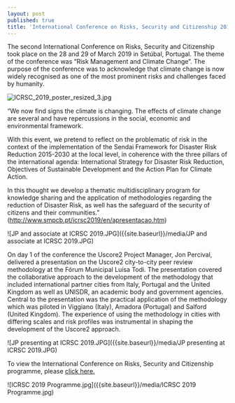 ```yaml
---
layout: post
published: true
title: 'International Conference on Risks, Security and Citizenship 2019'
---
```

The second International Conference on Risks, Security and Citizenship took place on the 28 and 29 of March 2019 in Setúbal, Portugal. The theme of the conference was “Risk Management and Climate Change”. The purpose of the conference was to acknowledge that climate change is now widely recognised as one of the most prominent risks and challenges faced by humanity.

![ICRSC_2019_poster_resized_3.jpg]({{site.baseurl}}/media/ICRSC_2019_poster_resized_3.jpg)

“We now find signs the climate is changing. The effects of climate change are several and have repercussions in the social, economic and environmental framework.

With this event, we pretend to reflect on the problematic of risk in the context of the implementation of the Sendai Framework for Disaster Risk Reduction 2015-2030 at the local level, in coherence with the three pillars of the international agenda: International Strategy for Disaster Risk Reduction, Objectives of Sustainable Development and the Action Plan for Climate Action.

In this thought we develop a thematic multidisciplinary program for knowledge sharing and the application of methodologies regarding the reduction of Disaster Risk, as well has the safeguard of the security of citizens and their communities.” (http://www.smpcb.pt/icrsc2019/en/apresentacao.htm)

![JP and associate at ICRSC 2019.JPG]({{site.baseurl}}/media/JP and associate at ICRSC 2019.JPG)

On day 1 of the conference the Uscore2 Project Manager, Jon Percival, delivered a presentation on the Uscore2 city-to-city peer review methodology at the Fórum Municipal Luísa Todi. The presentation covered the collaborative approach to the development of the methodology that included international partner cities from Italy, Portugal and the United Kingdom as well as UNISDR, an academic body and government agencies. Central to the presentation was the practical application of the methodology which was piloted in Viggiano (Italy), Amadora (Portugal) and Salford (United Kingdom). The experience of using the methodology in cities with differing scales and risk profiles was instrumental in shaping the development of the Uscore2 approach.

![JP presenting at ICRSC 2019.JPG]({{site.baseurl}}/media/JP presenting at ICRSC 2019.JPG)

To view the International Conference on Risks, Security and Citizenship programme, please [click here.](https://uscore2.eu/downloads/Programme_ICRSC2019.pdf)

![ICRSC 2019 Programme.jpg]({{site.baseurl}}/media/ICRSC 2019 Programme.jpg)
